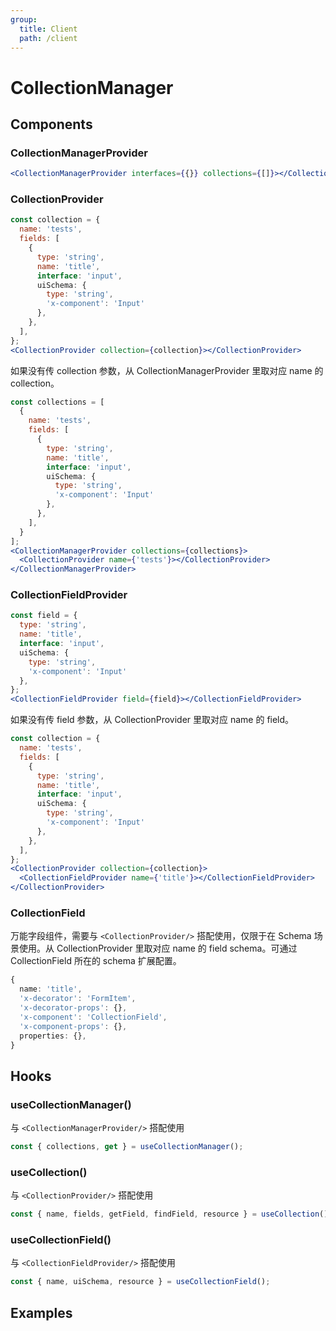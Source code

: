 ```yaml
---
group:
  title: Client
  path: /client
---
```


# CollectionManager

## Components

### CollectionManagerProvider

```jsx | pure
<CollectionManagerProvider interfaces={{}} collections={[]}></CollectionManagerProvider>
```

### CollectionProvider

```jsx | pure
const collection = {
  name: 'tests',
  fields: [
    {
      type: 'string',
      name: 'title',
      interface: 'input',
      uiSchema: {
        type: 'string',
        'x-component': 'Input'
      },
    },
  ],
};
<CollectionProvider collection={collection}></CollectionProvider>
```

如果没有传 collection 参数，从 CollectionManagerProvider 里取对应 name 的 collection。

```jsx | pure
const collections = [
  {
    name: 'tests',
    fields: [
      {
        type: 'string',
        name: 'title',
        interface: 'input',
        uiSchema: {
          type: 'string',
          'x-component': 'Input'
        },
      },
    ],
  }
];
<CollectionManagerProvider collections={collections}>
  <CollectionProvider name={'tests'}></CollectionProvider>
</CollectionManagerProvider>
```

### CollectionFieldProvider

```jsx | pure
const field = {
  type: 'string',
  name: 'title',
  interface: 'input',
  uiSchema: {
    type: 'string',
    'x-component': 'Input'
  },
};
<CollectionFieldProvider field={field}></CollectionFieldProvider>
```

如果没有传 field 参数，从 CollectionProvider 里取对应 name 的 field。

```jsx | pure
const collection = {
  name: 'tests',
  fields: [
    {
      type: 'string',
      name: 'title',
      interface: 'input',
      uiSchema: {
        type: 'string',
        'x-component': 'Input'
      },
    },
  ],
};
<CollectionProvider collection={collection}>
  <CollectionFieldProvider name={'title'}></CollectionFieldProvider>
</CollectionProvider>
```

### CollectionField

万能字段组件，需要与 `<CollectionProvider/>` 搭配使用，仅限于在 Schema 场景使用。从 CollectionProvider 里取对应 name 的 field schema。可通过 CollectionField 所在的 schema 扩展配置。

```ts
{
  name: 'title',
  'x-decorator': 'FormItem',
  'x-decorator-props': {},
  'x-component': 'CollectionField',
  'x-component-props': {},
  properties: {},
}
```

## Hooks

### useCollectionManager()

与 `<CollectionManagerProvider/>` 搭配使用

```jsx | pure
const { collections, get } = useCollectionManager();
```

### useCollection()

与 `<CollectionProvider/>` 搭配使用

```jsx | pure
const { name, fields, getField, findField, resource } = useCollection();
```

### useCollectionField()

与 `<CollectionFieldProvider/>` 搭配使用

```jsx | pure
const { name, uiSchema, resource } = useCollectionField();
```

## Examples

<code src="./demos/demo2.tsx"/>
